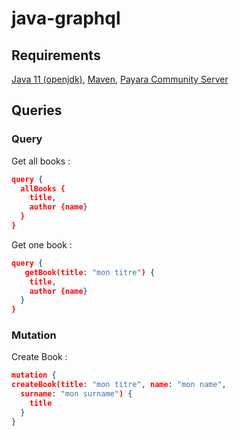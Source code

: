 # java-graphql

## Requirements
[Java 11 (openjdk)](https://openjdk.org/projects/jdk/11/), [Maven](https://maven.apache.org/), [Payara Community Server](https://www.payara.fish/downloads/payara-platform-community-edition/)

## Queries

### Query

Get all books :
```json
query {
  allBooks {
    title,
    author {name}
  }
}
```

Get one book :
```json
query {
   getBook(title: "mon titre") {
    title,
    author {name}
  }
}
```

### Mutation

Create Book :
```json
mutation {
createBook(title: "mon titre", name: "mon name", 
  surname: "mon surname") {
    title
  }
}
```
